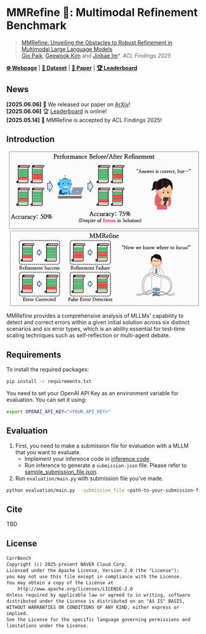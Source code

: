 # MMRefine 💭: Multimodal Refinement Benchmark
> [MMRefine: Unveiling the Obstacles to Robust Refinement in Multimodal Large Language Models](https://arxiv.org/abs/2506.04688)    
> [Gio Paik](http://sites.google.com/view/giopaik), [Geewook Kim](https://geewook.kim/) and [Jinbae Im](https://scholar.google.com/citations?user=RbmA27QAAAAJ)*. *ACL Findings 2025*

[**🌐 Webpage**](https://mmrefine.github.io/) | [**🤗 Dataset**](https://huggingface.co/) | [**📖 Paper**](https://arxiv.org/abs/2506.04688) | [**🏆 Leaderboard**](https://mmrefine.github.io/#leaderboard)

## News
<!-- **[2025.06.10]** 🚀 Our dataset and [evaluation code](https://github.com/naver-ai/MMRefine) are available!     -->
**[2025.06.06]** 📜 We released our paper on [ArXiv](https://arxiv.org/abs/2506.04688)!    
**[2025.06.06]** 🏆 [Leaderboard](https://mmrefine.github.io/#leaderboard) is online!    
**[2025.05.14]** 🥳 MMRefine is accepted by ACL Findings 2025!

## Introduction

<p align="center">
  <img src="figures/1.intro_250213.png" width="500px">
</p>

MMRefine provides a comprehensive analysis of MLLMs' capability to detect and correct errors within a given initial solution across six distinct scenarios and six error types, which is an ability essential for test-time scaling techniques such as self-reflection or multi-agent debate.

## Requirements
To install the required packages:
```sh
pip install -r requirements.txt
```

You need to set your OpenAI API Key as an environment variable for evaluation. You can set it using:
```sh
export OPENAI_API_KEY="<YOUR_API_KEY>"
```

## Evaluation
1. First, you need to make a submission file for evaluation with a MLLM that you want to evaluate.
    - Implement your inference code in [inference code](inference/main.py#L16).
    - Run inference to generate a `submission.json` file. Please refer to [sample_submission_file.json](inference/sample_submission_file.json).
2. Run `evaluation/main.py` with submission file you've made.
```sh
python evaluation/main.py --submission_file <path-to-your-submission-file>
```

## Cite
TBD

## License
```
CorrBench
Copyright (c) 2025-present NAVER Cloud Corp.
Licensed under the Apache License, Version 2.0 (the "License");
you may not use this file except in compliance with the License.
You may obtain a copy of the License at
    http://www.apache.org/licenses/LICENSE-2.0
Unless required by applicable law or agreed to in writing, software
distributed under the License is distributed on an "AS IS" BASIS,
WITHOUT WARRANTIES OR CONDITIONS OF ANY KIND, either express or implied.
See the License for the specific language governing permissions and
limitations under the License.
```
